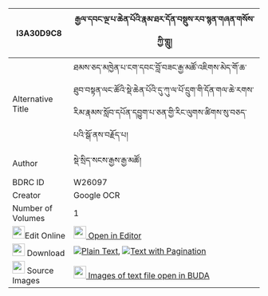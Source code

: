 |I3A30D9C8|རྒྱལ་དབང་ལྔ་པ་ཆེན་པོའི་རྣམ་ཐར་དོན་བསྡུས་རབ་སྙན་གཞན་གསོས་ཀྱི་གླུ། 
| --- | --- 
|Alternative Title |ཐམས་ཅད་མཁྱེན་པ་ངག་དབང་བློ་བཟང་རྒྱ་མཚོ་འཇིགས་མེད་གོ་ཆ་ཐུབ་བསྟན་ལང་ཚོའི་སྡེ་ཆེན་པོའི་དུ་ཀུ་ལ་པོ་དྲུག་གི་དོན་གལ་ཆེ་རགས་རིམ་རྣམས་སློབ་དཔོན་དབྱུག་པ་ཅན་གྱི་རིང་ལུགས་ཚིགས་སུ་བཅད་པའི་སྒོ་ནས་བརྗོད་པ།
|Author| སྡེ་སྲིད་སངས་རྒྱས་རྒྱ་མཚོ།
|BDRC ID | W26097
|Creator | Google OCR
|Number of Volumes| 1
|<img width="25" src="https://img.icons8.com/color/25/000000/edit-property.png">Edit Online| [<img width="25" src="https://avatars.githubusercontent.com/u/45091458?s=200&v=4"> Open in Editor](http://editor.openpecha.org/I3A30D9C8)
|<img width="25" src="https://img.icons8.com/fluent/48/000000/download-2.png"/>  Download | [![](https://img.icons8.com/color/20/000000/txt.png)Plain Text](https://github.com/Openpecha/I3A30D9C8/releases/download/v1/gyalwang_ngapa_chenpo_i_namtar_plain_I3A30D9C8.zip), [![](https://img.icons8.com/color/20/000000/txt.png)Text with Pagination](https://github.com/Openpecha/I3A30D9C8/releases/download/v1/gyalwang_ngapa_chenpo_i_namtar_pages_I3A30D9C8.zip)
|<img width="25" src="https://img.icons8.com/plasticine/100/000000/pictures-folder.png"/>  Source Images | [<img width="25" src="https://library.bdrc.io/icons/BUDA-small.svg"> Images of text file open in BUDA](https://library.bdrc.io/show/bdr:W26097)